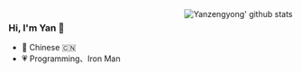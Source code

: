 <img align="right" src="https://github-readme-stats.vercel.app/api?username=Yanzengyong&show_icons=true" alt="Yanzengyong' github stats" />

### Hi, I'm Yan 🎉

- 👨 Chinese 🇨🇳
- 💗 Programming、Iron Man
